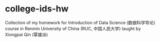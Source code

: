 # college-ids-hw
Collection of my homework for Introduction of Data Science (数据科学导论) course in Renmin University of China (RUC, 中国人民大学) taught by Xiongpai Qin (覃雄派)

